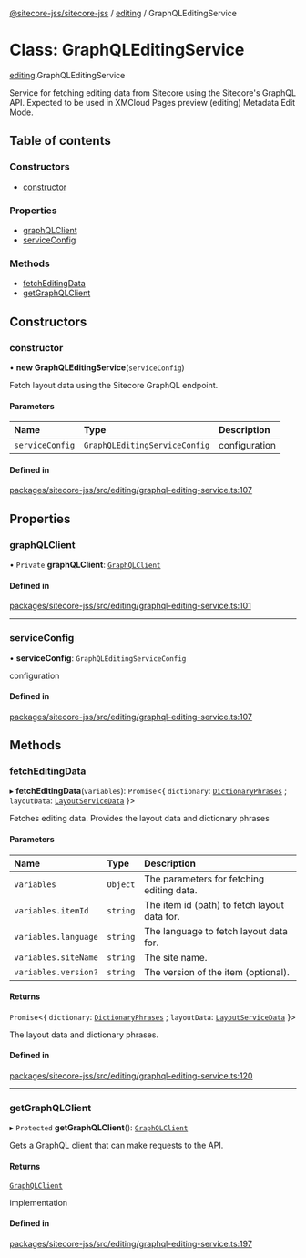 [@sitecore-jss/sitecore-jss](../README.md) / [editing](../modules/editing.md) / GraphQLEditingService

# Class: GraphQLEditingService

[editing](../modules/editing.md).GraphQLEditingService

Service for fetching editing data from Sitecore using the Sitecore's GraphQL API.
Expected to be used in XMCloud Pages preview (editing) Metadata Edit Mode.

## Table of contents

### Constructors

- [constructor](editing.GraphQLEditingService.md#constructor)

### Properties

- [graphQLClient](editing.GraphQLEditingService.md#graphqlclient)
- [serviceConfig](editing.GraphQLEditingService.md#serviceconfig)

### Methods

- [fetchEditingData](editing.GraphQLEditingService.md#fetcheditingdata)
- [getGraphQLClient](editing.GraphQLEditingService.md#getgraphqlclient)

## Constructors

### constructor

• **new GraphQLEditingService**(`serviceConfig`)

Fetch layout data using the Sitecore GraphQL endpoint.

#### Parameters

| Name | Type | Description |
| :------ | :------ | :------ |
| `serviceConfig` | `GraphQLEditingServiceConfig` | configuration |

#### Defined in

[packages/sitecore-jss/src/editing/graphql-editing-service.ts:107](https://github.com/Sitecore/jss/blob/1ae93ce5e/packages/sitecore-jss/src/editing/graphql-editing-service.ts#L107)

## Properties

### graphQLClient

• `Private` **graphQLClient**: [`GraphQLClient`](../interfaces/index.GraphQLClient.md)

#### Defined in

[packages/sitecore-jss/src/editing/graphql-editing-service.ts:101](https://github.com/Sitecore/jss/blob/1ae93ce5e/packages/sitecore-jss/src/editing/graphql-editing-service.ts#L101)

___

### serviceConfig

• **serviceConfig**: `GraphQLEditingServiceConfig`

configuration

#### Defined in

[packages/sitecore-jss/src/editing/graphql-editing-service.ts:107](https://github.com/Sitecore/jss/blob/1ae93ce5e/packages/sitecore-jss/src/editing/graphql-editing-service.ts#L107)

## Methods

### fetchEditingData

▸ **fetchEditingData**(`variables`): `Promise`\<\{ `dictionary`: [`DictionaryPhrases`](../interfaces/i18n.DictionaryPhrases.md) ; `layoutData`: [`LayoutServiceData`](../interfaces/layout.LayoutServiceData.md)  }\>

Fetches editing data. Provides the layout data and dictionary phrases

#### Parameters

| Name | Type | Description |
| :------ | :------ | :------ |
| `variables` | `Object` | The parameters for fetching editing data. |
| `variables.itemId` | `string` | The item id (path) to fetch layout data for. |
| `variables.language` | `string` | The language to fetch layout data for. |
| `variables.siteName` | `string` | The site name. |
| `variables.version?` | `string` | The version of the item (optional). |

#### Returns

`Promise`\<\{ `dictionary`: [`DictionaryPhrases`](../interfaces/i18n.DictionaryPhrases.md) ; `layoutData`: [`LayoutServiceData`](../interfaces/layout.LayoutServiceData.md)  }\>

The layout data and dictionary phrases.

#### Defined in

[packages/sitecore-jss/src/editing/graphql-editing-service.ts:120](https://github.com/Sitecore/jss/blob/1ae93ce5e/packages/sitecore-jss/src/editing/graphql-editing-service.ts#L120)

___

### getGraphQLClient

▸ `Protected` **getGraphQLClient**(): [`GraphQLClient`](../interfaces/index.GraphQLClient.md)

Gets a GraphQL client that can make requests to the API.

#### Returns

[`GraphQLClient`](../interfaces/index.GraphQLClient.md)

implementation

#### Defined in

[packages/sitecore-jss/src/editing/graphql-editing-service.ts:197](https://github.com/Sitecore/jss/blob/1ae93ce5e/packages/sitecore-jss/src/editing/graphql-editing-service.ts#L197)
